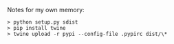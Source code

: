 Notes for my own memory:

```
> python setup.py sdist
> pip install twine
> twine upload -r pypi --config-file .pypirc dist/\*
```
